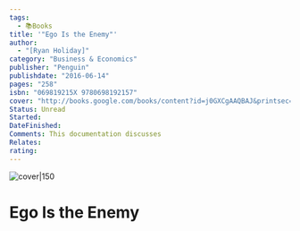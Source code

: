 ```yaml
---
tags:
  - 📚Books
title: '"Ego Is the Enemy"'
author:
  - "[Ryan Holiday]"
category: "Business & Economics"
publisher: "Penguin"
publishdate: "2016-06-14"
pages: "258"
isbn: "069819215X 9780698192157"
cover: "http://books.google.com/books/content?id=j0GXCgAAQBAJ&printsec=frontcover&img=1&zoom=1&edge=curl&source=gbs_api"
Status: Unread
Started: 
DateFinished: 
Comments: This documentation discusses
Relates: 
rating:
---
```


![cover|150](http://books.google.com/books/content?id=j0GXCgAAQBAJ&printsec=frontcover&img=1&zoom=1&edge=curl&source=gbs_api)



# Ego Is the Enemy